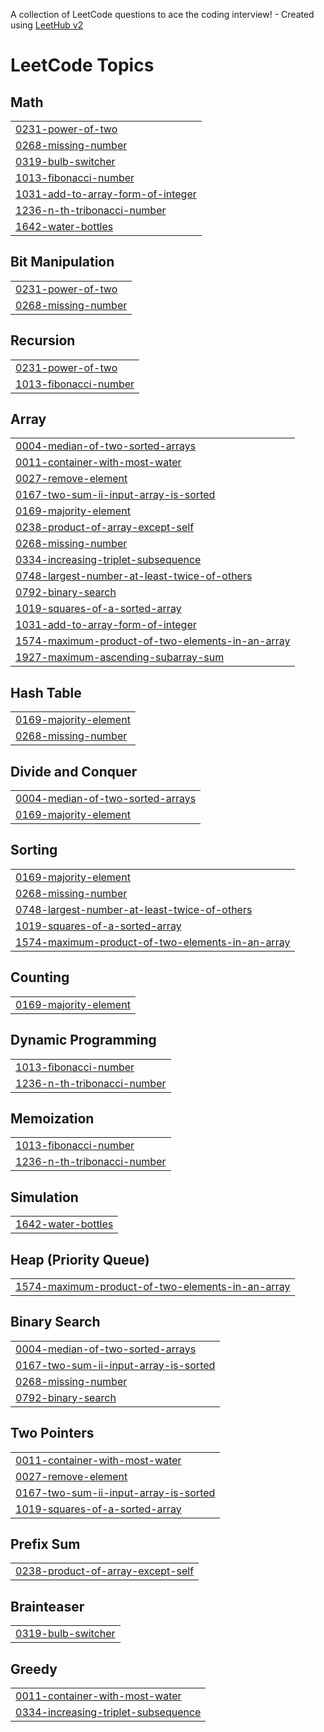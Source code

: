A collection of LeetCode questions to ace the coding interview! - Created using [LeetHub v2](https://github.com/arunbhardwaj/LeetHub-2.0)
<!---LeetCode Topics Start-->
# LeetCode Topics
## Math
|  |
| ------- |
| [0231-power-of-two](https://github.com/AjayGour09/LeetCode_100_Day_Challenge/tree/master/0231-power-of-two) |
| [0268-missing-number](https://github.com/AjayGour09/LeetCode_100_Day_Challenge/tree/master/0268-missing-number) |
| [0319-bulb-switcher](https://github.com/AjayGour09/LeetCode_100_Day_Challenge/tree/master/0319-bulb-switcher) |
| [1013-fibonacci-number](https://github.com/AjayGour09/LeetCode_100_Day_Challenge/tree/master/1013-fibonacci-number) |
| [1031-add-to-array-form-of-integer](https://github.com/AjayGour09/LeetCode_100_Day_Challenge/tree/master/1031-add-to-array-form-of-integer) |
| [1236-n-th-tribonacci-number](https://github.com/AjayGour09/LeetCode_100_Day_Challenge/tree/master/1236-n-th-tribonacci-number) |
| [1642-water-bottles](https://github.com/AjayGour09/LeetCode_100_Day_Challenge/tree/master/1642-water-bottles) |
## Bit Manipulation
|  |
| ------- |
| [0231-power-of-two](https://github.com/AjayGour09/LeetCode_100_Day_Challenge/tree/master/0231-power-of-two) |
| [0268-missing-number](https://github.com/AjayGour09/LeetCode_100_Day_Challenge/tree/master/0268-missing-number) |
## Recursion
|  |
| ------- |
| [0231-power-of-two](https://github.com/AjayGour09/LeetCode_100_Day_Challenge/tree/master/0231-power-of-two) |
| [1013-fibonacci-number](https://github.com/AjayGour09/LeetCode_100_Day_Challenge/tree/master/1013-fibonacci-number) |
## Array
|  |
| ------- |
| [0004-median-of-two-sorted-arrays](https://github.com/AjayGour09/LeetCode_100_Day_Challenge/tree/master/0004-median-of-two-sorted-arrays) |
| [0011-container-with-most-water](https://github.com/AjayGour09/LeetCode_100_Day_Challenge/tree/master/0011-container-with-most-water) |
| [0027-remove-element](https://github.com/AjayGour09/LeetCode_100_Day_Challenge/tree/master/0027-remove-element) |
| [0167-two-sum-ii-input-array-is-sorted](https://github.com/AjayGour09/LeetCode_100_Day_Challenge/tree/master/0167-two-sum-ii-input-array-is-sorted) |
| [0169-majority-element](https://github.com/AjayGour09/LeetCode_100_Day_Challenge/tree/master/0169-majority-element) |
| [0238-product-of-array-except-self](https://github.com/AjayGour09/LeetCode_100_Day_Challenge/tree/master/0238-product-of-array-except-self) |
| [0268-missing-number](https://github.com/AjayGour09/LeetCode_100_Day_Challenge/tree/master/0268-missing-number) |
| [0334-increasing-triplet-subsequence](https://github.com/AjayGour09/LeetCode_100_Day_Challenge/tree/master/0334-increasing-triplet-subsequence) |
| [0748-largest-number-at-least-twice-of-others](https://github.com/AjayGour09/LeetCode_100_Day_Challenge/tree/master/0748-largest-number-at-least-twice-of-others) |
| [0792-binary-search](https://github.com/AjayGour09/LeetCode_100_Day_Challenge/tree/master/0792-binary-search) |
| [1019-squares-of-a-sorted-array](https://github.com/AjayGour09/LeetCode_100_Day_Challenge/tree/master/1019-squares-of-a-sorted-array) |
| [1031-add-to-array-form-of-integer](https://github.com/AjayGour09/LeetCode_100_Day_Challenge/tree/master/1031-add-to-array-form-of-integer) |
| [1574-maximum-product-of-two-elements-in-an-array](https://github.com/AjayGour09/LeetCode_100_Day_Challenge/tree/master/1574-maximum-product-of-two-elements-in-an-array) |
| [1927-maximum-ascending-subarray-sum](https://github.com/AjayGour09/LeetCode_100_Day_Challenge/tree/master/1927-maximum-ascending-subarray-sum) |
## Hash Table
|  |
| ------- |
| [0169-majority-element](https://github.com/AjayGour09/LeetCode_100_Day_Challenge/tree/master/0169-majority-element) |
| [0268-missing-number](https://github.com/AjayGour09/LeetCode_100_Day_Challenge/tree/master/0268-missing-number) |
## Divide and Conquer
|  |
| ------- |
| [0004-median-of-two-sorted-arrays](https://github.com/AjayGour09/LeetCode_100_Day_Challenge/tree/master/0004-median-of-two-sorted-arrays) |
| [0169-majority-element](https://github.com/AjayGour09/LeetCode_100_Day_Challenge/tree/master/0169-majority-element) |
## Sorting
|  |
| ------- |
| [0169-majority-element](https://github.com/AjayGour09/LeetCode_100_Day_Challenge/tree/master/0169-majority-element) |
| [0268-missing-number](https://github.com/AjayGour09/LeetCode_100_Day_Challenge/tree/master/0268-missing-number) |
| [0748-largest-number-at-least-twice-of-others](https://github.com/AjayGour09/LeetCode_100_Day_Challenge/tree/master/0748-largest-number-at-least-twice-of-others) |
| [1019-squares-of-a-sorted-array](https://github.com/AjayGour09/LeetCode_100_Day_Challenge/tree/master/1019-squares-of-a-sorted-array) |
| [1574-maximum-product-of-two-elements-in-an-array](https://github.com/AjayGour09/LeetCode_100_Day_Challenge/tree/master/1574-maximum-product-of-two-elements-in-an-array) |
## Counting
|  |
| ------- |
| [0169-majority-element](https://github.com/AjayGour09/LeetCode_100_Day_Challenge/tree/master/0169-majority-element) |
## Dynamic Programming
|  |
| ------- |
| [1013-fibonacci-number](https://github.com/AjayGour09/LeetCode_100_Day_Challenge/tree/master/1013-fibonacci-number) |
| [1236-n-th-tribonacci-number](https://github.com/AjayGour09/LeetCode_100_Day_Challenge/tree/master/1236-n-th-tribonacci-number) |
## Memoization
|  |
| ------- |
| [1013-fibonacci-number](https://github.com/AjayGour09/LeetCode_100_Day_Challenge/tree/master/1013-fibonacci-number) |
| [1236-n-th-tribonacci-number](https://github.com/AjayGour09/LeetCode_100_Day_Challenge/tree/master/1236-n-th-tribonacci-number) |
## Simulation
|  |
| ------- |
| [1642-water-bottles](https://github.com/AjayGour09/LeetCode_100_Day_Challenge/tree/master/1642-water-bottles) |
## Heap (Priority Queue)
|  |
| ------- |
| [1574-maximum-product-of-two-elements-in-an-array](https://github.com/AjayGour09/LeetCode_100_Day_Challenge/tree/master/1574-maximum-product-of-two-elements-in-an-array) |
## Binary Search
|  |
| ------- |
| [0004-median-of-two-sorted-arrays](https://github.com/AjayGour09/LeetCode_100_Day_Challenge/tree/master/0004-median-of-two-sorted-arrays) |
| [0167-two-sum-ii-input-array-is-sorted](https://github.com/AjayGour09/LeetCode_100_Day_Challenge/tree/master/0167-two-sum-ii-input-array-is-sorted) |
| [0268-missing-number](https://github.com/AjayGour09/LeetCode_100_Day_Challenge/tree/master/0268-missing-number) |
| [0792-binary-search](https://github.com/AjayGour09/LeetCode_100_Day_Challenge/tree/master/0792-binary-search) |
## Two Pointers
|  |
| ------- |
| [0011-container-with-most-water](https://github.com/AjayGour09/LeetCode_100_Day_Challenge/tree/master/0011-container-with-most-water) |
| [0027-remove-element](https://github.com/AjayGour09/LeetCode_100_Day_Challenge/tree/master/0027-remove-element) |
| [0167-two-sum-ii-input-array-is-sorted](https://github.com/AjayGour09/LeetCode_100_Day_Challenge/tree/master/0167-two-sum-ii-input-array-is-sorted) |
| [1019-squares-of-a-sorted-array](https://github.com/AjayGour09/LeetCode_100_Day_Challenge/tree/master/1019-squares-of-a-sorted-array) |
## Prefix Sum
|  |
| ------- |
| [0238-product-of-array-except-self](https://github.com/AjayGour09/LeetCode_100_Day_Challenge/tree/master/0238-product-of-array-except-self) |
## Brainteaser
|  |
| ------- |
| [0319-bulb-switcher](https://github.com/AjayGour09/LeetCode_100_Day_Challenge/tree/master/0319-bulb-switcher) |
## Greedy
|  |
| ------- |
| [0011-container-with-most-water](https://github.com/AjayGour09/LeetCode_100_Day_Challenge/tree/master/0011-container-with-most-water) |
| [0334-increasing-triplet-subsequence](https://github.com/AjayGour09/LeetCode_100_Day_Challenge/tree/master/0334-increasing-triplet-subsequence) |
<!---LeetCode Topics End-->